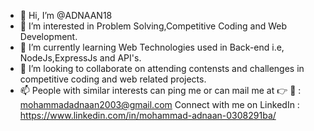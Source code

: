 - 👋 Hi, I’m @ADNAAN18
- 👀 I’m interested in Problem Solving,Competitive Coding and Web Development.
- 🌱 I’m currently learning Web Technologies used in Back-end i.e, NodeJs,ExpressJs and API's.
- 💞️ I’m looking to collaborate on attending contensts and challenges in competitive coding and web related projects.
- 📫 People with similar interests can ping me or can mail me at 👉 📧 : mohammadadnaan2003@gmail.com
  Connect with me on LinkedIn : https://www.linkedin.com/in/mohammad-adnaan-0308291ba/

<!---
ADNAAN18/ADNAAN18 is a ✨ special ✨ repository because its `README.md` (this file) appears on your GitHub profile.
You can click the Preview link to take a look at your changes.
--->
